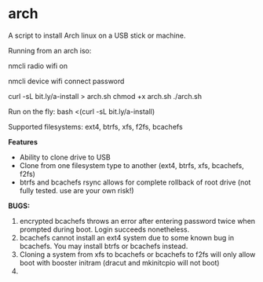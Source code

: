 # arch
A script to install Arch linux on a USB stick or machine.


Running from an arch iso:

nmcli radio wifi on

nmcli device wifi connect <WIFI-SSID> password <WIFI-PASSWORD>

curl -sL bit.ly/a-install > arch.sh
chmod +x arch.sh
./arch.sh

Run on the fly: bash <(curl -sL bit.ly/a-install)

Supported filesystems: ext4, btrfs, xfs, f2fs, bcachefs


**Features**

- Ability to clone drive to USB
- Clone from one filesystem type to another (ext4, btrfs, xfs, bcachefs, f2fs)
- btrfs and bcachefs rsync allows for complete rollback of root drive (not fully tested. use are your own risk!)


**BUGS:**

1. encrypted bcachefs throws an error after entering password twice when prompted during boot. Login succeeds nonetheless.
2. bcachefs cannot install an ext4 system due to some known bug in bcachefs. You may install btrfs or bcachefs instead.
3. Cloning a system from xfs to bcachefs or bcachefs to f2fs will only allow boot with booster initram (dracut and mkinitcpio will not boot)
4. 


